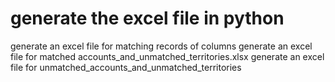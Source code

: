 # generate the excel file in python

generate an excel file for matching records of columns
generate an excel file for matched accounts_and_unmatched_territories.xlsx
generate an excel file for unmatched_accounts_and_unmatched_territories
